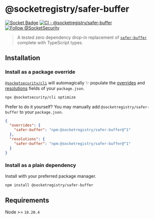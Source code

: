 # @socketregistry/safer-buffer

[![Socket Badge](https://socket.dev/api/badge/npm/package/@socketregistry/safer-buffer)](https://socket.dev/npm/package/@socketregistry/safer-buffer)
[![CI - @socketregistry/safer-buffer](https://github.com/SocketDev/socket-registry-js/actions/workflows/test.yml/badge.svg)](https://github.com/SocketDev/socket-registry-js/actions/workflows/test.yml)
[![Follow @SocketSecurity](https://img.shields.io/twitter/follow/SocketSecurity?style=social)](https://twitter.com/SocketSecurity)

> A tested zero dependency drop-in replacement of
> [`safer-buffer`](https://www.npmjs.com/package/safer-buffer) complete with
> TypeScript types.

## Installation

### Install as a package override

[`@socketsecurity/cli`](https://www.npmjs.com/package/@socketsecurity/cli) will
automagically :sparkles: populate the
[overrides](https://docs.npmjs.com/cli/v9/configuring-npm/package-json#overrides)
and [resolutions](https://yarnpkg.com/configuration/manifest#resolutions) fields
of your `package.json`.

```sh
npx @socketsecurity/cli optimize
```

Prefer to do it yourself? You may manually add `@socketregistry/safer-buffer` to
your `package.json`.

```json
{
  "overrides": {
    "safer-buffer": "npm:@socketregistry/safer-buffer@^1"
  },
  "resolutions": {
    "safer-buffer": "npm:@socketregistry/safer-buffer@^1"
  }
}
```

### Install as a plain dependency

Install with your preferred package manager.

```sh
npm install @socketregistry/safer-buffer
```

## Requirements

Node >= `18.20.4`
